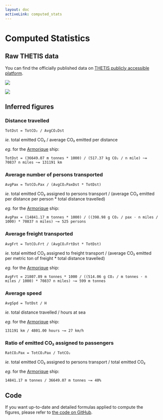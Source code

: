```yaml
---
layout: doc
activeLink: computed_stats
---
```


# Computed Statistics

## Raw THETIS data

You can find the officially published data on [THETIS publicly accessible platform](https://mrv.emsa.europa.eu/#public/emission-report).

![](/img/thetis-stats-1.png)

![](/img/thetis-stats-2.png)

## Inferred figures

### Distance travelled

`TotDst = TotCO₂ / AvgCO₂Dst`

*ie.* total emitted CO₂ / average CO₂ emitted per distance

*eg.* for the [Armorique](https://www.greenferries.org/ships/armorique-9364980) ship:

`TotDst = (36649.07 m tonnes * 1000) / (517.37 kg CO₂ / n mile) ~= 70837 n miles ~= 131191 km`

### Average number of persons transported

`AvgPax = TotCO₂Pax / (AvgCO₂PaxDst * TotDst)`

*ie.* total emitted CO₂ assigned to persons transport / (average CO₂ emitted per distance per person * total distance travelled)

*eg.* for the [Armorique](https://www.greenferries.org/ships/armorique-9364980) ship:

`AvgPax = (14841.17 m tonnes * 1000) / ((398.98
  g CO₂ / pax · n miles / 1000) * 70837 n miles) ~= 525 persons`

### Average freight transported

`AvgFrt = TotCO₂Frt / (AvgCO₂FrtDst * TotDst)`

*ie.* total emitted CO₂ assigned to freight transport / (average CO₂ emitted per metric ton of freight * total distance travelled)

*eg.* for the [Armorique](https://www.greenferries.org/ships/armorique-9364980) ship:

`AvgFrt = 21807.89 m tonnes * 1000 / ((514.06 g CO₂ / m tonnes · n miles / 1000) * 70837 n miles) ~= 599 m tonnes`

### Average speed

`AvgSpd = TotDst / H`

*ie.* total distance travelled / hours at sea

*eg.* for the [Armorique](https://www.greenferries.org/ships/armorique-9364980) ship:

`131191 km / 4801.00 hours ~= 27 km/h`

### Ratio of emitted CO₂ assigned to passengers

`RatCO₂Pax = TotCO₂Pax / TotCO₂`

*ie.* total emitted CO₂ assigned to persons transport / total emitted CO₂

*eg.* for the [Armorique](https://www.greenferries.org/ships/armorique-9364980) ship:

`14841.17 m tonnes / 36649.07 m tonnes ~= 40%`

## Code

If you want up-to-date and detailed formulas applied to compute the figures, please refer to [the code on GitHub](https://github.com/greenferries/greenferries).
